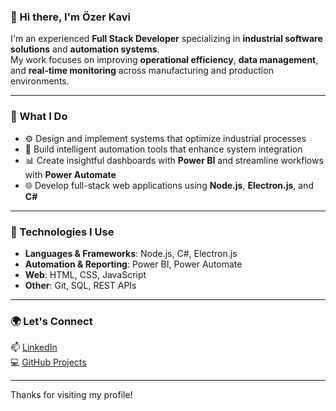 ### 👋 Hi there, I'm Özer Kavi

I'm an experienced **Full Stack Developer** specializing in **industrial software solutions** and **automation systems**.  
My work focuses on improving **operational efficiency**, **data management**, and **real-time monitoring** across manufacturing and production environments.

---

### 💼 What I Do

- ⚙️ Design and implement systems that optimize industrial processes  
- 🧠 Build intelligent automation tools that enhance system integration  
- 📊 Create insightful dashboards with **Power BI** and streamline workflows with **Power Automate**  
- 🌐 Develop full-stack web applications using **Node.js**, **Electron.js**, and **C#**

---

### 🚀 Technologies I Use

- **Languages & Frameworks**: Node.js, C#, Electron.js  
- **Automation & Reporting**: Power BI, Power Automate  
- **Web**: HTML, CSS, JavaScript  
- **Other**: Git, SQL, REST APIs

---

### 🌍 Let's Connect

📫 [LinkedIn](https://linkedin.com/in/ozer-kavi)  
💻 [GitHub Projects](https://github.com/ozer-kavi)

---

Thanks for visiting my profile!
